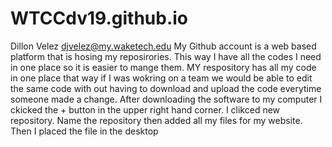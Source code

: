 # WTCCdv19.github.io
Dillon Velez djvelez@my.waketech.edu
My Github account is a web based platform that is hosing my reposirories. This way I have all the codes I need in one place so it is easier to mange them. 
MY respository has all my code in one place that way if I was wokring on a team we would be able to edit the same code with out having to download and upload the code everytime someone made a change.
After downloading the software to my computer I ckicked the + button in the upper right hand corner. I clikced new repository. Name the repository then added all my files for my website. Then I placed the file in the desktop 
